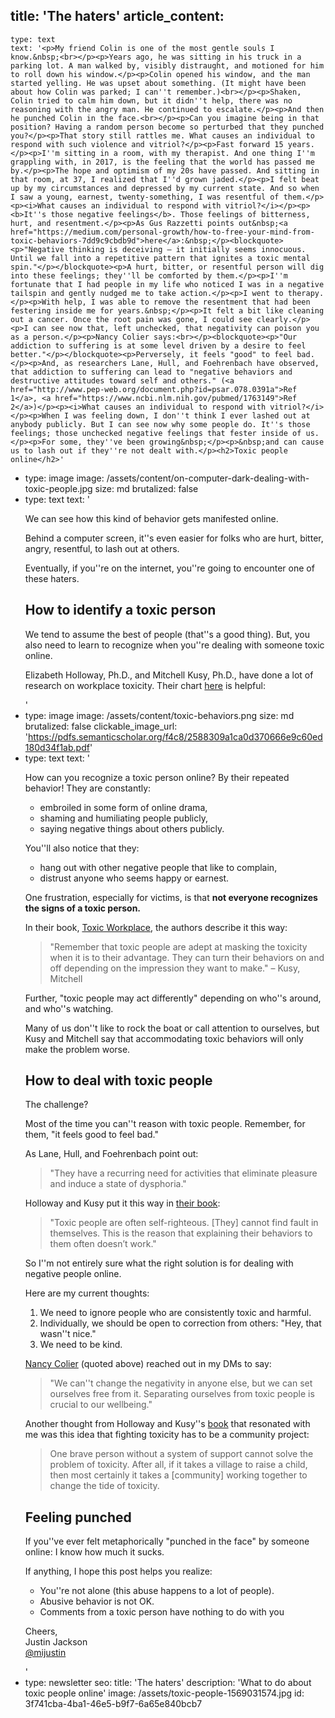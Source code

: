 title: 'The haters'
article_content:
  -
    type: text
    text: '<p>My friend Colin is one of the most gentle souls I know.&nbsp;<br></p><p>Years ago, he was sitting in his truck in a parking lot. A man walked by, visibly distraught, and motioned for him to roll down his window.</p><p>Colin opened his window, and the man started yelling. He was upset about something. (It might have been about how Colin was parked; I can''t remember.)<br></p><p>Shaken, Colin tried to calm him down, but it didn''t help, there was no reasoning with the angry man. He continued to escalate.</p><p>And then he punched Colin in the face.<br></p><p>Can you imagine being in that position? Having a random person become so perturbed that they punched you?</p><p>That story still rattles me. What causes an individual to respond with such violence and vitriol?</p><p>Fast forward 15 years.</p><p>I''m sitting in a room, with my therapist. And one thing I''m grappling with, in 2017, is the feeling that the world has passed me by.</p><p>The hope and optimism of my 20s have passed. And sitting in that room, at 37, I realized that I''d grown jaded.</p><p>I felt beat up by my circumstances and depressed by my current state. And so when I saw a young, earnest, twenty-something, I was resentful of them.</p><p><i>What causes an individual to respond with vitriol?</i></p><p><b>It''s those negative feelings</b>. Those feelings of bitterness, hurt, and resentment.</p><p>As Gus Razzetti points out&nbsp;<a href="https://medium.com/personal-growth/how-to-free-your-mind-from-toxic-behaviors-7dd9c9cbdb9d">here</a>:&nbsp;</p><blockquote><p>"Negative thinking is deceiving — it initially seems innocuous. Until we fall into a repetitive pattern that ignites a toxic mental spin."</p></blockquote><p>A hurt, bitter, or resentful person will dig into these feelings; they''ll be comforted by them.</p><p>I''m fortunate that I had people in my life who noticed I was in a negative tailspin and gently nudged me to take action.</p><p>I went to therapy.</p><p>With help, I was able to remove the resentment that had been festering inside me for years.&nbsp;</p><p>It felt a bit like cleaning out a cancer. Once the root pain was gone, I could see clearly.</p><p>I can see now that, left unchecked, that negativity can poison you as a person.</p><p>Nancy Colier says:<br></p><blockquote><p>"Our addiction to suffering is at some level driven by a desire to feel better."</p></blockquote><p>Perversely, it feels "good" to feel bad.</p><p>And, as researchers Lane, Hull, and Foehrenbach have observed, that addiction to suffering can lead to "negative behaviors and destructive attitudes toward self and others." (<a href="http://www.pep-web.org/document.php?id=psar.078.0391a">Ref 1</a>, <a href="https://www.ncbi.nlm.nih.gov/pubmed/1763149">Ref 2</a>)</p><p><i>What causes an individual to respond with vitriol?</i></p><p>When I was feeling down, I don''t think I ever lashed out at anybody publicly. But I can see now why some people do. It''s those feelings; those unchecked negative feelings that fester inside of us.</p><p>For some, they''ve been growing&nbsp;</p><p>&nbsp;and can cause us to lash out if they''re not dealt with.</p><h2>Toxic people online</h2>'
  -
    type: image
    image: /assets/content/on-computer-dark-dealing-with-toxic-people.jpg
    size: md
    brutalized: false
  -
    type: text
    text: '<p>We can see how this kind of behavior gets manifested online.<br></p><p>Behind a computer screen, it''s even easier for folks who are hurt, bitter, angry, resentful, to lash out at others.</p><p>Eventually, if you''re on the internet, you''re going to encounter one of these haters.<br></p><h2>How to identify a toxic person</h2><p>We tend to assume the best of people (that''s a good thing). But, you also need to learn to recognize when you''re dealing with someone toxic online.</p><p>Elizabeth Holloway, Ph.D., and Mitchell Kusy, Ph.D., have done a lot of research on workplace toxicity. Their chart <a href="https://pdfs.semanticscholar.org/f4c8/2588309a1ca0d370666e9c60ed180d34f1ab.pdf">here</a> is helpful:</p>'
  -
    type: image
    image: /assets/content/toxic-behaviors.png
    size: md
    brutalized: false
    clickable_image_url: 'https://pdfs.semanticscholar.org/f4c8/2588309a1ca0d370666e9c60ed180d34f1ab.pdf'
  -
    type: text
    text: '<p>How can you recognize a toxic person online? By their repeated behavior! They are constantly:<br></p><ul><li>embroiled in some form of online drama,</li><li>shaming and humiliating people publicly,</li><li>saying negative things about others publicly.</li></ul><p>You''ll also notice that they:</p><ul><li>hang out with other negative people that like to complain,</li><li>distrust anyone who seems happy or earnest.</li></ul><p>One frustration, especially for victims, is that <b>not everyone recognizes the signs of a toxic person.</b></p><p>In their book, <a href="https://www.amazon.com/dp/B00263ZLGW/ref=cm_sw_r_tw_dp_U_x_AIwHDb4CJFW6Q">Toxic Workplace</a>, the authors describe it this way:</p><blockquote><p>"Remember that toxic people are adept at masking the toxicity when it is to their advantage. They can turn their behaviors on and off depending on the impression they want to make." – Kusy, Mitchell&nbsp;</p></blockquote><p>Further, "toxic people may act differently" depending on who''s around, and who''s watching.</p><p>Many of us don''t like to rock the boat or call attention to ourselves, but Kusy and Mitchell say that accommodating toxic behaviors will only make the problem worse.</p><h2>How to deal with toxic people</h2><p>The challenge?</p><p>Most of the time you can''t reason with toxic people. Remember, for them, "it feels good to feel bad."&nbsp;</p><p>As Lane, Hull, and Foehrenbach point out:</p><blockquote><p>"They have a recurring need for activities that eliminate pleasure and induce a state of dysphoria."</p></blockquote><p>Holloway and Kusy put it this way in <a href="https://www.amazon.com/dp/B00263ZLGW/ref=cm_sw_r_tw_dp_U_x_AIwHDb4CJFW6Q">their book</a>:</p><blockquote><p>"Toxic people are often self-righteous. [They] cannot find fault in themselves. This is the reason that explaining their behaviors to them often doesn’t work."</p></blockquote><p>So I''m not entirely sure what the right solution is for dealing with negative people online.</p><p>Here are my current thoughts:</p><ol><li>We need to ignore people who are consistently toxic and harmful.</li><li>Individually, we should be open to correction from others: "Hey, that wasn''t nice."</li><li>We need to be kind.</li></ol><p><a href="https://twitter.com/ncolier">Nancy Colier</a> (quoted above) reached out in my DMs to say:</p><blockquote><p>"We can''t change the negativity in anyone else, but we can set ourselves free from it.  Separating ourselves from toxic people is crucial to our wellbeing."</p></blockquote><p>Another thought from Holloway and Kusy''s <a href="https://www.amazon.com/dp/B00263ZLGW/ref=cm_sw_r_tw_dp_U_x_AIwHDb4CJFW6Q">book</a> that resonated with me was this idea that fighting toxicity has to be a community project:</p><blockquote><p>One brave person without a system of support cannot solve the problem of toxicity. After all, if it takes a village to raise a child, then most certainly it takes a [community] working together to change the tide of toxicity.</p></blockquote><h2>Feeling punched</h2><p>If you''ve ever felt metaphorically "punched in the face" by someone online: I know how much it sucks.</p><p>If anything, I hope this post helps you realize:</p><ul><li>You''re not alone (this abuse happens to a lot of people).</li><li>Abusive behavior is not OK.</li><li>Comments from a toxic person have nothing to do with you</li></ul><p>Cheers,<br>Justin Jackson<br><a href="https://twitter.com/mijustin">@mijustin</a></p>'
  -
    type: newsletter
seo:
  title: 'The haters'
  description: 'What to do about toxic people online'
  image: /assets/toxic-people-1569031574.jpg
id: 3f741cba-4ba1-46e5-b9f7-6a65e840bcb7
